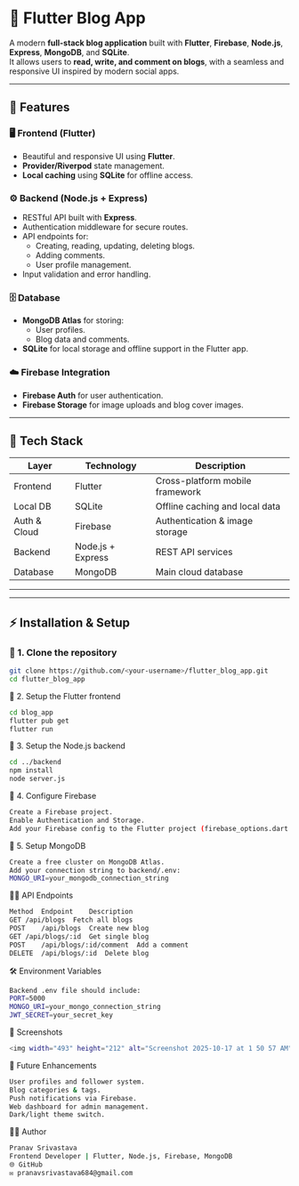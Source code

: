 # 📰 Flutter Blog App

A modern **full-stack blog application** built with **Flutter**, **Firebase**, **Node.js**, **Express**, **MongoDB**, and **SQLite**.  
It allows users to **read, write, and comment on blogs**, with a seamless and responsive UI inspired by modern social apps.

---

## 🚀 Features

### 🖥️ Frontend (Flutter)
- Beautiful and responsive UI using **Flutter**.
- **Provider/Riverpod** state management.
- **Local caching** using **SQLite** for offline access.

### ⚙️ Backend (Node.js + Express)
- RESTful API built with **Express**.
- Authentication middleware for secure routes.
- API endpoints for:
  - Creating, reading, updating, deleting blogs.
  - Adding comments.
  - User profile management.
- Input validation and error handling.

### 🗄️ Database
- **MongoDB Atlas** for storing:
  - User profiles.
  - Blog data and comments.
- **SQLite** for local storage and offline support in the Flutter app.

### ☁️ Firebase Integration
- **Firebase Auth** for user authentication.
- **Firebase Storage** for image uploads and blog cover images.

---

## 🧩 Tech Stack

| Layer | Technology | Description |
|-------|-------------|-------------|
| Frontend | Flutter | Cross-platform mobile framework |
| Local DB | SQLite | Offline caching and local data |
| Auth & Cloud | Firebase | Authentication & image storage |
| Backend | Node.js + Express | REST API services |
| Database | MongoDB | Main cloud database |

---

---

## ⚡ Installation & Setup


### 🔹 1. Clone the repository
```bash
git clone https://github.com/<your-username>/flutter_blog_app.git
cd flutter_blog_app
```
🔹 2. Setup the Flutter frontend
```bash
cd blog_app
flutter pub get
flutter run
```
🔹 3. Setup the Node.js backend
```bash
cd ../backend
npm install
node server.js
```
🔹 4. Configure Firebase
```bash
Create a Firebase project.
Enable Authentication and Storage.
Add your Firebase config to the Flutter project (firebase_options.dart or .env).
```
🔹 5. Setup MongoDB
```bash
Create a free cluster on MongoDB Atlas.
Add your connection string to backend/.env:
MONGO_URI=your_mongodb_connection_string
```
🧑‍💻 API Endpoints
```bash
Method	Endpoint	Description
GET	/api/blogs	Fetch all blogs
POST	/api/blogs	Create new blog
GET	/api/blogs/:id	Get single blog
POST	/api/blogs/:id/comment	Add a comment
DELETE	/api/blogs/:id	Delete blog
```
🛠️ Environment Variables
```bash
Backend .env file should include:
PORT=5000
MONGO_URI=your_mongo_connection_string
JWT_SECRET=your_secret_key
```
📸 Screenshots
```bash
<img width="493" height="212" alt="Screenshot 2025-10-17 at 1 50 57 AM" src="https://github.com/user-attachments/assets/c55e7798-74ae-45ac-b763-6b895071d184" />


```

🧠 Future Enhancements
```bash
User profiles and follower system.
Blog categories & tags.
Push notifications via Firebase.
Web dashboard for admin management.
Dark/light theme switch.
```
🧑‍💼 Author
```bash
Pranav Srivastava
Frontend Developer | Flutter, Node.js, Firebase, MongoDB
🌐 GitHub
✉️ pranavsrivastava684@gmail.com
```


